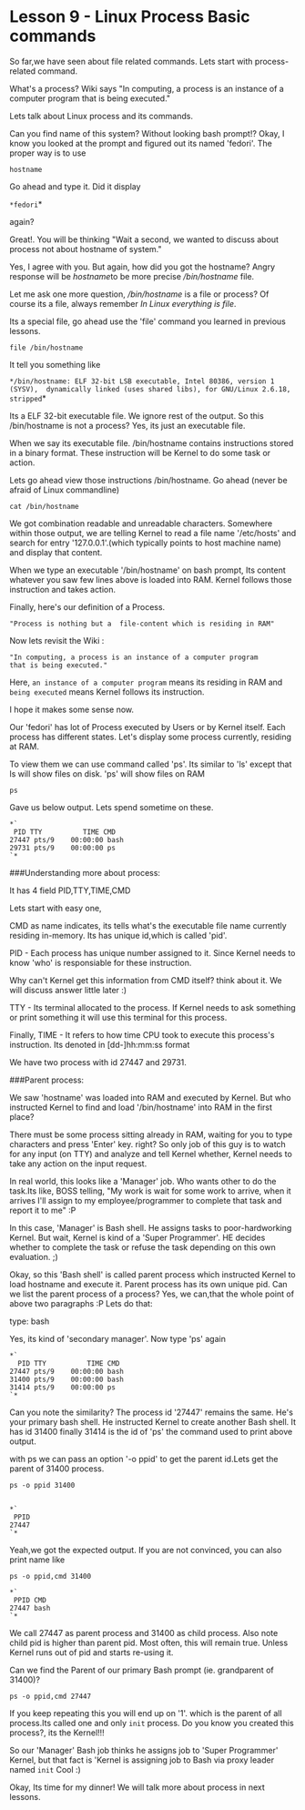 
# Lesson 9 -  Linux Process Basic commands

So far,we have seen about file related commands. Lets start with 
process-related command. 


What's a process? Wiki says "In computing, a process is an instance of a computer 
program that is being executed."

Lets talk about Linux process and its commands.

Can you find name of this system? Without looking bash prompt!?
Okay, I know you looked at the prompt and figured out its named
'fedori'. The proper way is to use 

	hostname

Go ahead and type it. Did it display 

`*fedori`* 

again?

Great!. You will be thinking "Wait a second, we wanted to discuss about 
process not about hostname of system."

Yes, I agree with you.  But again, how did you got the hostname?
Angry response will be *hostname*to be more precise */bin/hostname*
file.

Let me ask one more question, */bin/hostname* is a file or process? 
Of course its a file, always remember *In Linux everything is file*.

Its a special file, go ahead use the 'file' command you learned in
previous lessons.

	file /bin/hostname

It tell you something like 

`*/bin/hostname: ELF 32-bit LSB executable, Intel 80386, version 1 (SYSV), 
dynamically linked (uses shared libs), for GNU/Linux 2.6.18, stripped`*

Its a ELF 32-bit executable file.  We ignore rest of the output.
So this /bin/hostname is not a process? Yes, its just an executable file.

When we say its executable file. /bin/hostname contains instructions
stored in a binary format. These instruction will be Kernel to do some
task or action.

Lets go ahead view those instructions /bin/hostname. Go ahead (never be 
afraid of Linux commandline)

	cat /bin/hostname

We got combination readable and unreadable characters. Somewhere within
those output, we are telling Kernel to read a file name '/etc/hosts'
and search for entry '127.0.0.1'.(which typically points to host machine
name) and display that content.

When we type an executable '/bin/hostname' on bash prompt, Its content
whatever you saw few lines above is loaded into RAM. Kernel follows those
instruction and takes action.

Finally, here's our definition of a Process.

	"Process is nothing but a  file-content which is residing in RAM"

Now lets revisit the Wiki :

	"In computing, a process is an instance of a computer program 
	that is being executed."

Here, `an instance of a computer program` means its residing in RAM
and `being executed` means Kernel follows its instruction.

I hope it makes some sense now.

Our 'fedori' has lot of Process executed by Users or by Kernel itself.
Each process has different states. Let's display some process currently,
residing at RAM.

To view them we can use command called 'ps'. Its similar to 'ls'
except that ls will show files on disk. 'ps' will show files on RAM

	ps

Gave us below output. Lets spend sometime on these.

	*`
 	 PID TTY          TIME CMD
	27447 pts/9    00:00:00 bash
	29731 pts/9    00:00:00 ps
	`*

###Understanding more about process:

It has 4 field PID,TTY,TIME,CMD

Lets start with easy one, 

CMD as name indicates, its tells what's the executable file
name currently residing in-memory. Its has unique id,which is called 'pid'.


PID - Each process has unique number assigned to it. Since Kernel needs to 
know 'who' is responsiable for these instruction. 

Why can't Kernel get this information from CMD itself? think about it.
We will discuss answer little later :)

TTY - Its terminal allocated to the process. If Kernel needs to ask something
or print something it will use this terminal for this process.

Finally,
TIME - It refers to how time CPU took to execute this process's instruction.
Its denoted in [dd-]hh:mm:ss format

We have two process with id 27447 and 29731.

###Parent process:

We saw 'hostname' was loaded into RAM and executed by Kernel. But who instructed
Kernel to find and load '/bin/hostname' into RAM in the first place?

There must be some process sitting already in RAM, waiting for you
to type characters and press 'Enter' key.  right? So only job of
this guy is to watch for any input (on TTY) and analyze and tell Kernel whether,
Kernel needs to take any action on the input request.

In real world, this looks like a 'Manager' job. Who wants other to do the task.Its like,
BOSS telling, "My work is wait for some work to arrive, when it arrives I'll assign to 
my employee/programmer to complete that task and report it to me" :P

In this case, 'Manager' is Bash shell. He assigns tasks to poor-hardworking Kernel. 
But wait, Kernel is kind of a 'Super Programmer'. HE decides whether to complete the task
or refuse the task depending on this own evaluation. ;)


Okay, so this 'Bash shell' is called parent process which instructed Kernel to load
hostname and execute it. Parent process has its own unique pid. Can we list the
parent process of a process? Yes, we can,that the whole point of above two paragraphs :P
Lets do that:

type:
	bash

Yes, its kind of 'secondary manager'. Now type 'ps' again

	*`
	  PID TTY          TIME CMD
	27447 pts/9    00:00:00 bash
	31400 pts/9    00:00:00 bash
	31414 pts/9    00:00:00 ps
	`*

Can you note the similarity? The process id '27447' remains the same.
He's your primary bash shell. He instructed Kernel to create another Bash shell.
It has id 31400 finally 31414 is the id of  'ps' the command used to print 
above output.

with ps we can pass an option '-o ppid' to get the parent id.Lets get the
parent of 31400 process.

	ps -o ppid 31400
	

	*`
	 PPID
	27447
	`*

Yeah,we got the expected output. If you are not convinced, you can also print
name like

	ps -o ppid,cmd 31400

	*`
	 PPID CMD
	27447 bash
	`*


We call 27447 as parent process and 31400 as child process. Also note
child pid is higher than parent pid. Most often, this will remain true.
Unless Kernel runs out of pid and starts re-using it.


Can we find the Parent of our primary Bash prompt (ie. grandparent of 31400)?

	ps -o ppid,cmd 27447

If you keep repeating this you will end up on '1'. which is the parent of all
process.Its called one and only `init` process. Do you know you created this 
process?, its the Kernel!!!

So our 'Manager' Bash job thinks he assigns job to 'Super Programmer' Kernel,
but that fact is 'Kernel is assigning job to Bash via proxy leader named `init` Cool :)

Okay, Its time for my dinner! We will talk more about process in next lessons.
